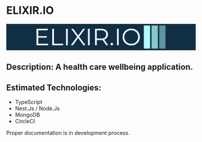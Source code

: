 # ELIXIR.IO

![Elixir.io](download.png)

## Description: A health care wellbeing application.


## Estimated Technologies:
- TypeScript
- Nest.Js / Node.Js
- MongoDB
- CircleCI

Proper documentation is in development process.
